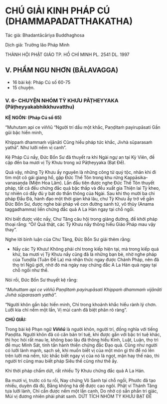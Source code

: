 # CHÚ GIẢI KINH PHÁP CÚ (DHAMMAPADATTHAKATHA)

Tác giả: Bhadantācāriya Buddhaghosa

Dịch giả: Trưởng lão Pháp Minh

THÀNH HỘI PHẬT GIÁO TP. HỒ CHÍ MINH
PL. 2541 DL. 1997

## V. PHẨM NGU NHƠN (BĀLAVAGGA)

- 16 bài kệ: Pháp Cú số 60-75
- 15 chuyện.

### V. 6- CHUYỆN NHÓM TỲ KHƯU PĀṬHEYYAKA (Pāṭheyyakabhikkhuvatthu)

**KỆ NGÔN: (Pháp Cú số 65)**

“Muhutam api ce viññū “Người trí dầu một khắc,
Paṇḍitaṁ payirupāsati Gần gũi bậc hiền minh,

Khippaṁ dhammaṁ vijānāti Cũng hiểu pháp tức khắc,
Jivhà sūparasaṁ yathā”. Như lưỡi nếm vị canh”.

Kệ Pháp Cú nầy, Đức Bổn Sư đã thuyết ra khi Ngài ngự an tại Kỳ Viên, đề cập đến ba mươi vị
Tỳ Khưu trong xứ Pāṭheyyaka (Bạt Đề).

Quả vậy, những Tỳ Khưu ấy nguyên là những công tử quý tộc, nhân khi đi tìm một cô gái giang hồ, gặp Đức Thế Tôn trong khu rừng Kappāsika-vanasaṇḍa (Miện Hoa Lâm). Lần đầu tiên được nghe Đức Thế Tôn thuyết pháp, tất cả đều chứng đắc quả bậc thấp và đều xuất gia Thiện lai Tỳ kheo, tự nhiên có đầy đủ y bát do thần thông của Ngài. Sau khi thọ mười ba chi pháp Đầu Đà, hành đạo một thời gian khá lâu, chư Tỳ Khưu ấy trở về gần Đức Bổn Sư, được nghe bài pháp về con đường sanh tử, vô thủy (Anama taggadhamma) liền chứng đắc quả A La Hán ngay tại chỗ ngồi.

Khi biết được việc nầy, Chư Tăng câu hội trong giảng đường, đề khởi pháp thoại rằng: “Ôi! Quả thật, các Tỳ Khưu nầy thông hiểu Giáo Pháp mau vậy thay”.

Nghe lời bình luận của Chư Tăng, Đức Bổn Sư giải thêm rằng:

- Nầy các Tỳ Khưu! Không phải chỉ trong kiếp hiện tại, mà trong kiếp quá khứ, ba mươi vị Tỳ
  Khưu nầy cũng đã là những bạn bè, nhờ nghe pháp của Tuṇḍila (Tuân Đề La) mà nhận thức ngay được Chánh Pháp, nên đã thọ trì Ngũ giới, nhờ đó mà ngày nay chứng đắc A La Hán quả ngay tại chỗ ngồi như thế.

Nói rồi, Đức Bổn Sư thuyết kệ rằng:

_“Muhuttam api ce viññū
Paṇḍitaṁ payirupāsati
Khippaṁ dhammaṁ vijānāti
Jivhà sūparasaṁ yathā”._

“Người khôn gần bậc hiền minh,
Chỉ trong khoảnh khắc hiểu rành lý chơn.
Lưỡi kia chỉ nếm một lần,
Vị mùi canh đã biệt phân rõ ràng”.

**CHÚ GIẢI:**

Trong bài kệ Phạn ngữ **_Viññū_** là người khôn, người trí, đồng nghĩa với tiếng Paṇḍita. Người khôn đã có căn bản trí tuệ, khi được gần với bậc trí tuệ khác, thì học hỏi rất mau lẹ, không bao lâu đã thông hiểu Kinh, Luật, Luận, thọ trì đề mục Minh Sát, tinh tấn hành thiền chứng đắc Đạo quả. Cũng như người có lưỡi lành mạnh, sạch sẽ, khi muốn biết vị của một món gì thì để nó lên trên lưỡi mà nếm, tức khắc biết ngay vị của nó là ngọt, mặn hay thế nào, thì người trí cũng mau biết pháp Siêu thế cũng như thế ấy.

Khi thời pháp chấm dứt, rất nhiều Tỳ Khưu chứng đắc quả A La Hán.

Ba mươi vị, trước có tu rồi,
Nay chứng Vô Sanh tại chỗ ngồi,
Phước đã tạo nhiều, duyên đã đủ,
Bằng không há dễ được cao ngôi.
Phật ví Thánh Tăng tựa lưỡi lành,
Chỉ cần được nếm một lần canh,
Do nhờ có sẵn phần tri giác,
Mùi vị đương nhiên phải phát sanh.
DỨT TÍCH NHÓM TỲ KHƯU BẠT ĐỀ
